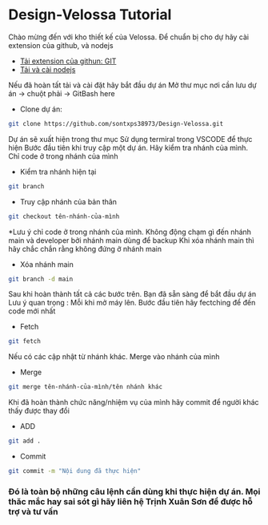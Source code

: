 # Design-Velossa Tutorial
Chào mừng đến với kho thiết kế của Velossa.
Để chuẩn bị cho dự hãy cài extension của github, và nodejs
- [Tải extension của githun: GIT](https://git-scm.com/downloads/win)
- [Tải và cài nodejs](https://nodejs.org/en/download/prebuilt-installer)


Nếu đã hoàn tất tải và cài đặt hãy bắt đầu dự án
Mở thư mục nơi cần lưu dự án -> chuột phải -> GitBash here
- Clone dự án:
```bash
git clone https://github.com/sontxps38973/Design-Velossa.git
```

Dự án sẽ xuất hiện trong thư mục
Sử dụng termiral trong VSCODE để thực hiện
Bước đầu tiên khi truy cập một dự án. Hãy kiểm tra nhánh của mình. Chỉ code ở trong nhánh của mình
- Kiểm tra nhánh hiện tại
```bash
git branch
```
- Truy cập nhánh của bản thân
```bash
git checkout tên-nhánh-của-mình
```
*Lưu ý chỉ code ở trong nhánh của mình. Không động chạm gì đến nhánh main và developer
bởi nhánh main dùng để backup
Khi xóa nhánh main thì hãy chắc chắn rằng không đứng ở nhánh main
- Xóa nhánh main
```bash
git branch -d main
```
Sau khi hoàn thành tất cả các bước trên. Bạn đã sẵn sàng để bắt đầu dự án
Lưu ý quan trọng : Mỗi khi mở máy lên. Bước đầu tiên hãy fectching để đến code mới nhất
- Fetch
```bash
git fetch
```
Nếu có các cập nhật từ nhánh khác. Merge vào nhánh của mình
- Merge
```bash 
git merge tên-nhánh-của-mình/tên nhánh khác
```
Khi đã hoàn thành chức năng/nhiệm vụ của mình hãy commit để người khác thấy được thay đổi
- ADD
```bash
git add .
```
- Commit
```bash
git commit -m "Nội dung đã thực hiện"
```



### Đó là toàn bộ những câu lệnh cần dùng khi thực hiện dự án. Mọi thăc mắc hay sai sót gì hãy liên hệ Trịnh Xuân Sơn để được hỗ trợ và tư vấn

